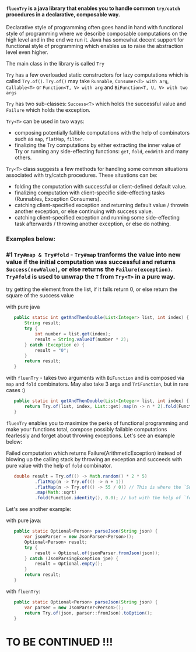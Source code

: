#### `fluenTry` is a java library that enables you to handle common `try/catch` procedures in a declarative, composable way.

Declarative style of programming often goes hand in hand with functional style of programming where we describe composable computations on the high level
and in the end we run it. Java has somewhat decent support for functional style of programming which enables us to raise the abstraction level even higher.

The main class in the library is called `Try`

`Try` has a few overloaded static constructors for lazy computations which is called `Try.of()`.
`Try.of()` may take `Runnable`, `Consumer<T> with arg`, `Callable<T>` or `Function<T, V> with arg` and `BiFunction<T, U, V> with two args`

`Try` has two sub-classes: `Success<T>` which holds the successful value and `Failure` which holds the exception.

`Try<T>` can be used in two ways:
  - composing potentially fallible computations with the help of combinators such as `map`, `flatMap`, `filter`.
  - finalizing the Try computations by either extracting the inner value of Try or running any side-effecting functions: `get`, `fold`, `endWith` and many others. 

`Try<T>` class suggests a few methods for handling some common situations associated with try/catch procedures.
These situations can be:
 * folding the computation with successful or client-defined default value.
 * finalizing computation with client-specific side-effecting tasks (Runnables, Exception Consumers).
 * catching client-specified exception and returning default value / throwin another exception, or else continuing with success value.
 * catching client-specified exception and running some side-effecting task afterwards / throwing another exception, or else do nothing.

### Examples below: 

### #1 `Try#map & Try#fold` - `Try#map` tranforms the value into new value if the initial computation was successful and returns `Success(newValue)`, or else returns the `Failure(exception)`. `Try#fold` is used to unwrap the `T` from `Try<T>` in a pure way. 

try getting the element from the list, if it fails return 0, or else return the square of the success value

with pure java
```java
   public static int getAndThenDouble(List<Integer> list, int index) {
       String result;
       try {
           int number = list.get(index);
           result = String.valueOf(number * 2);
       } catch (Exception e) {
           result = "0";
       }
       return result;
   }
```

with `fluenTry` - takes two arguments with `BiFunction` and is composed via `map` and `fold` combinators. May also take 3 args and `TriFunction`, but in rare cases :)
```java
   public static int getAndThenDouble(List<Integer> list, int index) {
       return Try.of(list, index, List::get).map(n -> n * 2).fold(Function.identity(), 0);
   }
```

`fluenTry` enables you to maximize the perks of functional programming and make your functions total, compose possibly failable computations fearlessly and forget about throwing exceptions. Let's see an example below:

Failed computation which returns Failure(ArithmeticException) instead of blowing up the calling stack by throwing an exception and succeeds with pure value with the help of `fold` combinator.
```java
   double result = Try.of(() -> Math.random() * 2 * 5)
           .flatMap(n -> Try.of(() -> n + 1))
           .flatMap(n -> Try.of(() -> 55 / 0)) // This is where the `Success` turns into `Failure`
           .map(Math::sqrt)
           .fold(Function.identity(), 0.0); // but with the help of `fold` combinator we turn that into pure value (0.0)
```

Let's see another example:

with pure java:
```java
   public static Optional<Person> parseJson(String json) {
       var jsonParser = new JsonParser<Person>();
       Optional<Person> result;
       try {
           result = Optional.of(jsonParser.fromJson(json));
       } catch (JsonParsingException jpe) {
           result = Optional.empty();
       }
       return result;
   }
```

with `fluenTry`:
```java
   public static Optional<Person> parseJson(String json) {
       var parser = new JsonParser<Person>();
       return Try.of(json, parser::fromJson).toOption();
   }
```
# TO BE CONTINUED !!!




